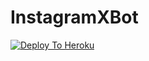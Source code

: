 # InstagramXBot

  [![Deploy To Heroku](https://www.herokucdn.com/deploy/button.svg)](https://heroku.com/deploy?template=https://github.com/Hellboy-Aaryan/InstagramXBot/)
